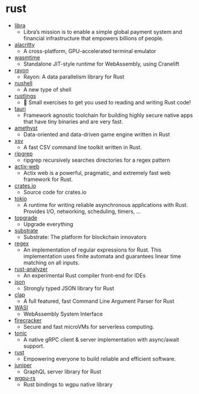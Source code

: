 # rust
- [libra](https://github.com/libra/libra)
  - Libra’s mission is to enable a simple global payment system and financial infrastructure that empowers billions of people.
- [alacritty](https://github.com/alacritty/alacritty)
  - A cross-platform, GPU-accelerated terminal emulator
- [wasmtime](https://github.com/bytecodealliance/wasmtime)
  - Standalone JIT-style runtime for WebAssembly, using Cranelift
- [rayon](https://github.com/rayon-rs/rayon)
  - Rayon: A data parallelism library for Rust
- [nushell](https://github.com/nushell/nushell)
  - A new type of shell
- [rustlings](https://github.com/rust-lang/rustlings)
  - 🦀 Small exercises to get you used to reading and writing Rust code!
- [tauri](https://github.com/tauri-apps/tauri)
  - Framework agnostic toolchain for building highly secure native apps that have tiny binaries and are very fast.
- [amethyst](https://github.com/amethyst/amethyst)
  - Data-oriented and data-driven game engine written in Rust
- [xsv](https://github.com/BurntSushi/xsv)
  - A fast CSV command line toolkit written in Rust.
- [ripgrep](https://github.com/BurntSushi/ripgrep)
  - ripgrep recursively searches directories for a regex pattern
- [actix-web](https://github.com/actix/actix-web)
  - Actix web is a powerful, pragmatic, and extremely fast web framework for Rust.
- [crates.io](https://github.com/rust-lang/crates.io)
  - Source code for crates.io
- [tokio](https://github.com/tokio-rs/tokio)
  - A runtime for writing reliable asynchronous applications with Rust. Provides I/O, networking, scheduling, timers, ...
- [topgrade](https://github.com/r-darwish/topgrade)
  - Upgrade everything
- [substrate](https://github.com/paritytech/substrate)
  - Substrate: The platform for blockchain innovators
- [regex](https://github.com/rust-lang/regex)
  - An implementation of regular expressions for Rust. This implementation uses finite automata and guarantees linear time matching on all inputs.
- [rust-analyzer](https://github.com/rust-analyzer/rust-analyzer)
  - An experimental Rust compiler front-end for IDEs
- [json](https://github.com/serde-rs/json)
  - Strongly typed JSON library for Rust
- [clap](https://github.com/clap-rs/clap)
  - A full featured, fast Command Line Argument Parser for Rust
- [WASI](https://github.com/WebAssembly/WASI)
  - WebAssembly System Interface
- [firecracker](https://github.com/firecracker-microvm/firecracker)
  - Secure and fast microVMs for serverless computing.
- [tonic](https://github.com/hyperium/tonic)
  - A native gRPC client & server implementation with async/await support.
- [rust](https://github.com/rust-lang/rust)
  - Empowering everyone to build reliable and efficient software.
- [juniper](https://github.com/graphql-rust/juniper)
  - GraphQL server library for Rust
- [wgpu-rs](https://github.com/gfx-rs/wgpu-rs)
  - Rust bindings to wgpu native library
